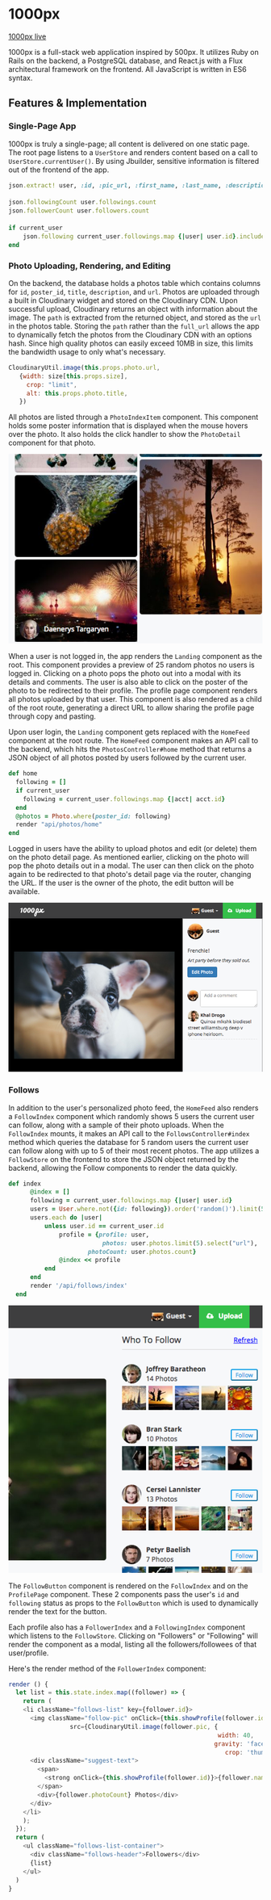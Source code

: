 # 1000px

[1000px live][heroku]

[heroku]: http://www.1000px.us

1000px is a full-stack web application inspired by 500px. It utilizes Ruby on Rails on the backend, a PostgreSQL database, and React.js with a Flux architectural framework on the frontend. All JavaScript is written in ES6 syntax.

## Features & Implementation

### Single-Page App

1000px is truly a single-page; all content is delivered on one static page.  The root page listens to a `UserStore` and renders content based on a call to `UserStore.currentUser()`.  By using Jbuilder, sensitive information is filtered out of the frontend of the app.

```ruby
json.extract! user, :id, :pic_url, :first_name, :last_name, :description, :cover

json.followingCount user.followings.count
json.followerCount user.followers.count

if current_user
	json.following current_user.followings.map {|user| user.id}.include?(user.id)
end
```

### Photo Uploading, Rendering, and Editing
  On the backend, the database holds a photos table which contains columns for `id`, `poster_id`, `title`, `description`, and `url`. Photos are uploaded through a built in Cloudinary widget and stored on the Cloudinary CDN. Upon successful upload, Cloudinary returns an object with information about the image. The `path` is extracted from the returned object, and stored as the `url` in the photos table. Storing the `path` rather than the `full_url` allows the app to dynamically fetch the photos from the Cloudinary CDN with an options hash. Since high quality photos can easily exceed 10MB in size, this limits the bandwidth usage to only what's necessary.

  ```javascript
  CloudinaryUtil.image(this.props.photo.url,
     {width: size[this.props.size],
       crop: "limit",
       alt: this.props.photo.title,
     })
  ```

  All photos are listed through a `PhotoIndexItem` component. This component holds some poster information that is displayed when the mouse hovers over the photo. It also holds the click handler to show the `PhotoDetail` component for that photo.

  ![hover_credits]


  When a user is not logged in, the app renders the `Landing` component as the root. This component provides a preview of 25 random photos no users is logged in. Clicking on a photo pops the photo out into a modal with its details and comments. The user is also able to click on the poster of the photo to be redirected to their profile. The profile page component renders all photos uploaded by that user. This component is also rendered as a child of the root route, generating a direct URL to allow sharing the profile page through copy and pasting.

  Upon user login, the `Landing` component gets replaced with the `HomeFeed` component at the root route. The `HomeFeed` component makes an API call to the backend, which hits the  `PhotosController#home` method that returns a JSON object of all photos posted by users followed by the current user.

  ```ruby
  def home
    following = []
    if current_user
      following = current_user.followings.map {|acct| acct.id}
    end
    @photos = Photo.where(poster_id: following)
    render "api/photos/home"
  end
```

  Logged in users have the ability to upload photos and edit (or delete) them on the photo detail page. As mentioned earlier, clicking on the photo will pop the photo details out in a modal. The user can then click on the photo again to be redirected to that photo's detail page via the router, changing the URL. If the user is the owner of the photo, the edit button will be available.

  ![photo_detail_edit]


### Follows

   In addition to the user's personalized photo feed, the `HomeFeed` also renders a `FollowIndex` component which randomly shows 5 users the current user can follow, along with a sample of their photo uploads. When the `FollowIndex` mounts, it makes an API call to the `FollowsController#index` method which queries the database for 5 random users the current user can follow along with up to 5 of their most recent photos. The app utilizes a `FollowStore` on the frontend to store the JSON object returned by the backend, allowing the Follow components to render the data quickly.

  ```ruby
  def index
		@index = []
		following = current_user.followings.map {|user| user.id}
		users = User.where.not({id: following}).order('random()').limit(5)
		users.each do |user|
			unless user.id == current_user.id
				profile = {profile: user,
                    		photos: user.photos.limit(5).select("url"),
                		photoCount: user.photos.count}
				@index << profile
			end
		end
		render '/api/follows/index'
	end
  ```

![follow_index]


  The `FollowButton` component is rendered on the `FollowIndex` and on the `ProfilePage` component. These 2 components pass the user's `id` and `following` status as props to the `FollowButton` which is used to dynamically render the text for the button.

  Each profile also has a `FollowerIndex` and a `FollowingIndex` component which listens to the `FollowStore`. Clicking on "Followers" or "Following" will render the component as a modal, listing all the followers/followees of that user/profile.

  Here's the render method of the `FollowerIndex` component:

  ```javascript
  render () {
    let list = this.state.index.map((follower) => {
      return (
      <li className="follows-list" key={follower.id}>
        <img className="follow-pic" onClick={this.showProfile(follower.id)}
				   src={CloudinaryUtil.image(follower.pic, {
						 									width: 40,
														   gravity: 'face',
															  crop: 'thumb'})}/>
        <div className="suggest-text">
          <span>
			<strong onClick={this.showProfile(follower.id)}>{follower.name}</strong>
		  </span>
          <div>{follower.photoCount} Photos</div>
        </div>
      </li>
      );
    });
    return (
      <ul className="follows-list-container">
        <div className="follows-header">Followers</div>
        {list}
      </ul>
    )
  }
  ```

[hover_credits]: ./docs/hover_credits.png
[photo_detail_edit]: ./docs/photo_detail_edit.png
[follow_index]: ./docs/follow_index.png
